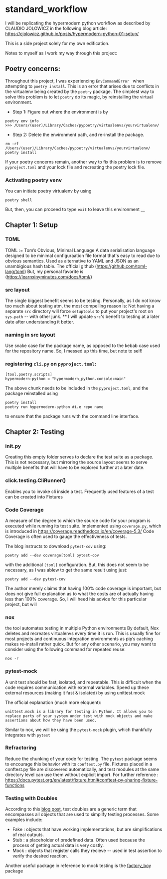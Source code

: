 # standard_workflow

I will be replicating the hypermodern python workflow as described by CLAUDIO JOLOWICZ in the following blog article:
https://cjolowicz.github.io/posts/hypermodern-python-01-setup/

This is a side project solely for my own edification. 

Notes to myself as I work my way through this project:
## Poetry concerns:
Throughout this project, I was experiencing `EnvCommandError
` when attempting to `poetry install`. This is an error that arises due to conflicts in the virtualenv being created by the `poetry` package. The simplest way to solve this problem is to let `poetry` do its magic, by reinstalling the virtual environment.
* Step 1: Figure out where the environment is by 
```buildoutcfg
poetry env info
>>> /Users/(user)/Library/Caches/pypoetry/virtualenvs/yourvirtualenv/
```
* Step 2: Delete the environment path, and re-install the package.
```buildoutcfg
rm -rf /Users/(user)/Library/Caches/pypoetry/virtualenvs/yourvirtualenv/
poetry install
```

If your poetry concerns remain, another way to fix this problem is to remove `pyproject.toml` and your lock file and recreating the poetry lock file.

### Activating poetry venv
You can initiate poetry virtualenv by using
```buildoutcfg
poetry shell
```
But, then, you can proceed to type `exit` to leave this environment
__

## Chapter 1: Setup
### TOML
TOML := Tom’s Obvious, Minimal Language
A data serialisation language designed to be minimal configuraation file format that's easy to read due to obvious semantics. Used as alternative to YAML and JSON as an unambigious hash table. 
The official github (https://github.com/toml-lang/toml)
But, my personal favorite is (https://learnxinyminutes.com/docs/toml/)

### src layout
The single biggest benefit seems to be testing.
Personally, as I do not know too much about testing atm, the most compelling reason is: Not having a separate `src` directory will force `setuptools` to put your project's root on `sys.path` -- with other junk.
** I will update `src`'s benefit to testing at a later date after understanding it better.

### naming in src layout
Use snake case for the package name, as opposed to the kebab case used for the repository name. So, I messed up this time, but note to self!

### registering `cli.py` on `pyproject.toml`:
```
[tool.poetry.scripts]
hypermodern-python = "hypermodern_python.console:main"
```
The above chunk needs to be included in the `pyproject.toml`, and the package reinstalled using 
```
poetry install
poetry run hypermodern-python #i.e repo name
```
to ensure that the package runs with the command line interface.

## Chapter 2: Testing
### __init__.py
Creating this empty folder serves to declare the test suite as a package.
This is not necessary, but mirroring the source layout seems to serve multiple benefits that will have to be explored further at a later date.

### click.testing.CliRunner()
Enables you to invoke cli inside a test.
Frequently used features of a test can be created into Fixtures

### Code Coverage
A measure of the degree to which the source code for your program is executed while running its test suite.
Implemented using `coverage.py`, which is introduced in https://coverage.readthedocs.io/en/coverage-5.3/
Code Coverage is often used to gauge the effectiveness of tests.

The blog instructs to download `pytest-cov` using:
```
poetry add --dev coverage[toml] pytest-cov
```
with the additional `[toml]` configuration. But, this does not seem to be necessary, as I was ablew to get the same result using just:
```
poetry add --dev pytest-cov
```
The author merely claims that having 100% code coverage is important, but does not give full explanation as to what the costs are of actually having less than 100% coverage.
So, I will heed his advice for this particular project, but will 

### nox
the tool automates testing in multiple Python environments
By default, Nox deletes and recreates virtualenvs every time it is run. This is usually fine for most projects and continuous integration environments as pip’s caching makes re-install rather quick.
But for any other scenario, you may want to consider using the following command for repeated reuse:
```
nox -r
```
### pytest-mock
A unit test should be fast, isolated, and repeatable. This is difficult when the code requires communication with external variables.
Speed up these external resources (making it fast & isolated) by using unittest.mock

The official explanation (much more eloquent):
```
unittest.mock is a library for testing in Python. It allows you to replace parts of your system under test with mock objects and make assertions about how they have been used.
```
Similar to nox, we will be using the `pytest-mock` plugin, which thankfully integrates with `pytest`

### Refractoring
Reduce the chunking of your code for testing.
The `pytest` package seems to encourage this behavior with its `conftest.py` file.
Fixtures placed in a conftest.py file are discovered automatically, and test modules at the same directory level can use them without explicit import.
For further reference : https://docs.pytest.org/en/latest/fixture.html#conftest-py-sharing-fixture-functions

### Testing with Doubles
According to this [blog post](https://blog.pragmatists.com/test-doubles-fakes-mocks-and-stubs-1a7491dfa3da), test doubles are a generic term that encompasses all objects that are used to simplify testing processes.
Some examples include: 
* Fake : objects that have working implementations, but are simplifications of real outputs. 
* Stub : a placeholder of predefined data. Often used because the process of getting actual data is very costly.
* Mock : objects that register calls they recieve -- used in test assertion to verify the desired reaction.

Another useful package in reference to mock testing is the [factory_boy](https://factoryboy.readthedocs.io/en/stable/) package


